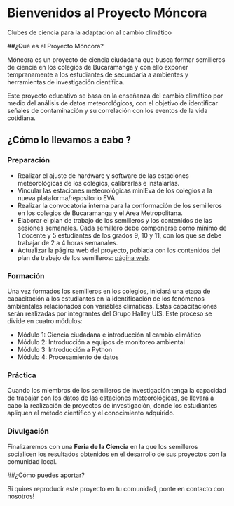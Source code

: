 # Bienvenidos al Proyecto Móncora
Clubes de ciencia para la adaptación al cambio climático

##¿Qué es el Proyecto Móncora?

Móncora es un proyecto de ciencia ciudadana que busca formar  semilleros de ciencia  en los colegios de  Bucaramanga y con ello exponer tempranamente a los estudiantes de secundaria a ambientes y herramientas de investigación científica.

Este proyecto educativo se basa en la enseñanza del cambio climático  por medio del análisis de  datos meteorológicos, con el objetivo  de identificar señales de contaminación y su correlación con los eventos de la vida cotidiana.

## ¿Cómo lo llevamos a cabo ? 

### Preparación

- Realizar el ajuste de hardware y software de las estaciones meteorológicas de los colegios, calibrarlas e instalarlas.
- Vincular las estaciones meteorológicas miniEva de los colegios a la nueva plataforma/repositorio EVA.
- Realizar la convocatoria interna para la conformación de los semilleros en los colegios de Bucaramanga y el Área Metropolitana.
- Elaborar el plan de trabajo de los semilleros y los contenidos de las sesiones semanales. Cada semillero debe componerse como mínimo de 1 docente y 5 estudiantes de los grados 9, 10 y 11, con los que se debe trabajar de 2 a 4 horas semanales.
- Actualizar la página web del proyecto, poblada con los contenidos del plan de trabajo de los semilleros: [página web](https://class.redclara.net/halley/moncora/intro.html).
 
### Formación

Una vez formados los semilleros en los colegios, iniciará una etapa de capacitación a los estudiantes en la identificación de los fenómenos ambientales relacionados con variables climáticas. Estas capacitaciones serán realizadas por integrantes del Grupo Halley UIS. Este proceso se divide en cuatro módulos:
- Módulo 1: Ciencia ciudadana e introducción al cambio climático
- Módulo 2: Introducción a equipos de monitoreo ambiental
- Módulo 3: Introducción a Python
- Módulo 4: Procesamiento de datos

### Práctica
 Cuando los miembros de los semilleros de investigación tenga la capacidad de trabajar con los datos de las estaciones meteorológicas, se llevará a cabo la realización de proyectos de investigación, donde los estudiantes apliquen el método científico y el conocimiento adquirido.

### Divulgación

Finalizaremos con una  **Feria de la Ciencia** en la que los semilleros socialicen los resultados obtenidos en el desarrollo de sus proyectos con la comunidad local. 

##¿Cómo puedes aportar?

Si quires reproducir este proyecto en tu comunidad, ponte en contacto con nosotros!
